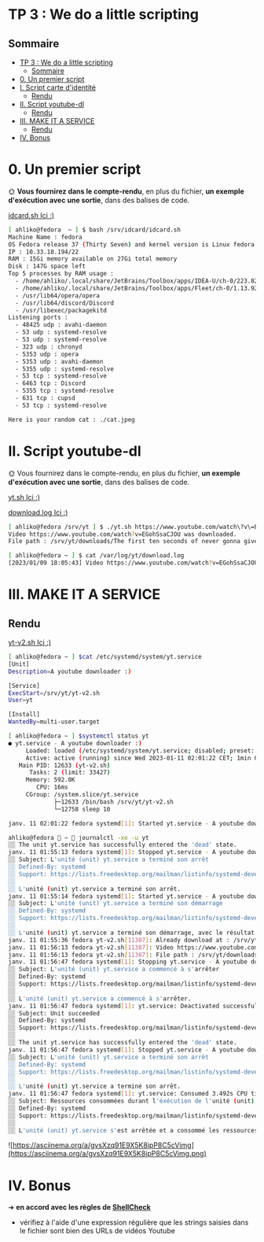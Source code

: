 # TP 3 : We do a little scripting

## Sommaire

- [TP 3 : We do a little scripting](#tp-3--we-do-a-little-scripting)
    - [Sommaire](#sommaire)
- [0. Un premier script](#0-un-premier-script)
- [I. Script carte d'identité](#i-script-carte-didentité)
    - [Rendu](#rendu)
- [II. Script youtube-dl](#ii-script-youtube-dl)
    - [Rendu](#rendu-1)
- [III. MAKE IT A SERVICE](#iii-make-it-a-service)
    - [Rendu](#rendu-2)
- [IV. Bonus](#iv-bonus)

# 0. Un premier script

🌞 **Vous fournirez dans le compte-rendu**, en plus du fichier, **un exemple d'exécution avec une sortie**, dans des balises de code.

[idcard.sh Ici :)](/srv/idcard/idcard.sh)

```bash
[ ahliko@fedora  ~ ] $ bash /srv/idcard/idcard.sh
Machine Name : fedora
OS Fedora release 37 (Thirty Seven) and kernel version is Linux fedora 6.0.17-300.fc37.x86_64
IP : 10.33.18.194/22
RAM : 15Gi memory available on 27Gi total memory
Disk : 147G space left
Top 5 processes by RAM usage :
  - /home/ahliko/.local/share/JetBrains/Toolbox/apps/IDEA-U/ch-0/223.8214.52/jbr/bin/java
  - /home/ahliko/.local/share/JetBrains/Toolbox/apps/Fleet/ch-0/1.13.92/bin/Fleet
  - /usr/lib64/opera/opera
  - /usr/lib64/discord/Discord
  - /usr/libexec/packagekitd
Listening ports :
  - 48425 udp : avahi-daemon
  - 53 udp : systemd-resolve
  - 53 udp : systemd-resolve
  - 323 udp : chronyd
  - 5353 udp : opera
  - 5353 udp : avahi-daemon
  - 5355 udp : systemd-resolve
  - 53 tcp : systemd-resolve
  - 6463 tcp : Discord
  - 5355 tcp : systemd-resolve
  - 631 tcp : cupsd
  - 53 tcp : systemd-resolve

Here is your random cat : ./cat.jpeg
```

# II. Script youtube-dl

🌞 Vous fournirez dans le compte-rendu, en plus du fichier, **un exemple d'exécution avec une sortie**, dans des balises de code.

[yt.sh Ici :)](/srv/yt/yt.sh)

[download.log Ici :)](/var/log/download.log)

```bash
[ ahliko@fedora /srv/yt ] $ ./yt.sh https://www.youtube.com/watch\?v\=EGohSsaCJOU
Video https://www.youtube.com/watch?v=EGohSsaCJOU was downloaded.
File path : /srv/yt/downloads/The first ten seconds of never gonna give you up/The first ten seconds of never gonna give you up.mp4
```

```bash
[ ahliko@fedora ~ ] $ cat /var/log/yt/download.log 
[2023/01/09 18:05:43] Video https://www.youtube.com/watch?v=EGohSsaCJOU was downloaded. File path : /srv/yt/downloads/The first ten seconds of never gonna give you up/The first ten seconds of never gonna give you up.mp4
```

# III. MAKE IT A SERVICE

## Rendu

[yt-v2.sh Ici :)](/srv/yt/yt-v2.sh)

```bash
[ ahliko@fedora ~ ] $cat /etc/systemd/system/yt.service
[Unit]
Description=A youtube downloader :)

[Service]
ExecStart=/srv/yt/yt-v2.sh
User=yt

[Install]
WantedBy=multi-user.target
```


```bash
[ ahliko@fedora ~ ] $systemctl status yt
● yt.service - A youtube downloader :)
     Loaded: loaded (/etc/systemd/system/yt.service; disabled; preset: disabled)
     Active: active (running) since Wed 2023-01-11 02:01:22 CET; 1min 0s ago
   Main PID: 12633 (yt-v2.sh)
      Tasks: 2 (limit: 33427)
     Memory: 592.0K
        CPU: 16ms
     CGroup: /system.slice/yt.service
             ├─12633 /bin/bash /srv/yt/yt-v2.sh
             └─12758 sleep 10

janv. 11 02:01:22 fedora systemd[1]: Started yt.service - A youtube downloader :).
```
```bash
ahliko@fedora  ~  journalctl -xe -u yt
░░ The unit yt.service has successfully entered the 'dead' state.
janv. 11 01:55:13 fedora systemd[1]: Stopped yt.service - A youtube downloader :).
░░ Subject: L'unité (unit) yt.service a terminé son arrêt
░░ Defined-By: systemd
░░ Support: https://lists.freedesktop.org/mailman/listinfo/systemd-devel
░░ 
░░ L'unité (unit) yt.service a terminé son arrêt.
janv. 11 01:55:14 fedora systemd[1]: Started yt.service - A youtube downloader :).
░░ Subject: L'unité (unit) yt.service a terminé son démarrage
░░ Defined-By: systemd
░░ Support: https://lists.freedesktop.org/mailman/listinfo/systemd-devel
░░ 
░░ L'unité (unit) yt.service a terminé son démarrage, avec le résultat done.
janv. 11 01:55:36 fedora yt-v2.sh[11387]: Already download at : /srv/yt/downloads/The first ten seconds of never gonna give you up
janv. 11 01:56:13 fedora yt-v2.sh[11387]: Video https://www.youtube.com/watch?v=EGohSsaCJOU was downloaded.
janv. 11 01:56:13 fedora yt-v2.sh[11387]: File path : /srv/yt/downloads/The first ten seconds of never gonna give you up/The first ten seconds of never gonna give you up.mp4
janv. 11 01:56:47 fedora systemd[1]: Stopping yt.service - A youtube downloader :)...
░░ Subject: L'unité (unit) yt.service a commencé à s'arrêter
░░ Defined-By: systemd
░░ Support: https://lists.freedesktop.org/mailman/listinfo/systemd-devel
░░ 
░░ L'unité (unit) yt.service a commencé à s'arrêter.
janv. 11 01:56:47 fedora systemd[1]: yt.service: Deactivated successfully.
░░ Subject: Unit succeeded
░░ Defined-By: systemd
░░ Support: https://lists.freedesktop.org/mailman/listinfo/systemd-devel
░░ 
░░ The unit yt.service has successfully entered the 'dead' state.
janv. 11 01:56:47 fedora systemd[1]: Stopped yt.service - A youtube downloader :).
░░ Subject: L'unité (unit) yt.service a terminé son arrêt
░░ Defined-By: systemd
░░ Support: https://lists.freedesktop.org/mailman/listinfo/systemd-devel
░░ 
░░ L'unité (unit) yt.service a terminé son arrêt.
janv. 11 01:56:47 fedora systemd[1]: yt.service: Consumed 3.492s CPU time.
░░ Subject: Ressources consommées durant l'éxécution de l'unité (unit)
░░ Defined-By: systemd
░░ Support: https://lists.freedesktop.org/mailman/listinfo/systemd-devel
░░ 
░░ L'unité (unit) yt.service s'est arrêtée et a consommé les ressources indiquées.
```


![https://asciinema.org/a/gvsXzq91E9X5K8ipP8C5cVimg](https://asciinema.org/a/gvsXzq91E9X5K8ipP8C5cVimg.png)

# IV. Bonus

➜ **en accord avec les règles de [ShellCheck](https://www.shellcheck.net/)**
- vérifiez à l'aide d'une expression régulière que les strings saisies dans le fichier sont bien des URLs de vidéos Youtube